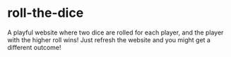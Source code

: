 # roll-the-dice
A playful website where two dice are rolled for each player, and the player with the higher roll wins!
Just refresh the website and you might get a different outcome!

